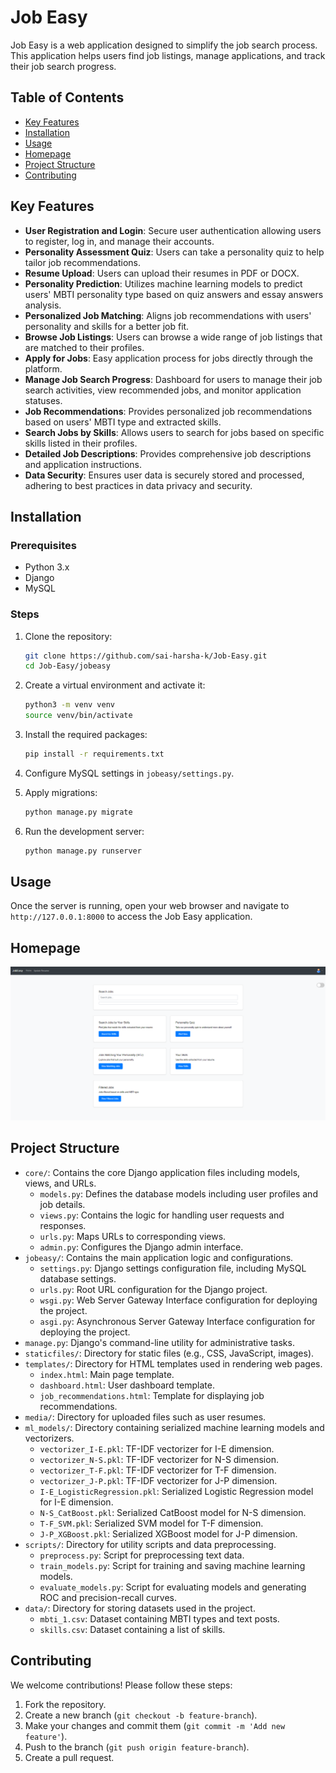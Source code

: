 # Job Easy

Job Easy is a web application designed to simplify the job search process. This application helps users find job listings, manage applications, and track their job search progress.

## Table of Contents

- [Key Features](#key-features)
- [Installation](#installation)
- [Usage](#usage)
- [Homepage](#homepage)
- [Project Structure](#project-structure)
- [Contributing](#contributing)

## Key Features

- **User Registration and Login**: Secure user authentication allowing users to register, log in, and manage their accounts.
- **Personality Assessment Quiz**: Users can take a personality quiz to help tailor job recommendations.
- **Resume Upload**: Users can upload their resumes in PDF or DOCX.
- **Personality Prediction**: Utilizes machine learning models to predict users' MBTI personality type based on quiz answers and essay answers analysis.
- **Personalized Job Matching**: Aligns job recommendations with users' personality and skills for a better job fit.
- **Browse Job Listings**: Users can browse a wide range of job listings that are matched to their profiles.
- **Apply for Jobs**: Easy application process for jobs directly through the platform.
- **Manage Job Search Progress**: Dashboard for users to manage their job search activities, view recommended jobs, and monitor application statuses.
- **Job Recommendations**: Provides personalized job recommendations based on users' MBTI type and extracted skills.
- **Search Jobs by Skills**: Allows users to search for jobs based on specific skills listed in their profiles.
- **Detailed Job Descriptions**: Provides comprehensive job descriptions and application instructions.
- **Data Security**: Ensures user data is securely stored and processed, adhering to best practices in data privacy and security.

## Installation

### Prerequisites

- Python 3.x
- Django
- MySQL

### Steps

1. Clone the repository:
    ```bash
    git clone https://github.com/sai-harsha-k/Job-Easy.git
    cd Job-Easy/jobeasy
    ```

2. Create a virtual environment and activate it:
    ```bash
    python3 -m venv venv
    source venv/bin/activate
    ```

3. Install the required packages:
    ```bash
    pip install -r requirements.txt
    ```

4. Configure MySQL settings in `jobeasy/settings.py`.

5. Apply migrations:
    ```bash
    python manage.py migrate
    ```

6. Run the development server:
    ```bash
    python manage.py runserver
    ```

## Usage

Once the server is running, open your web browser and navigate to `http://127.0.0.1:8000` to access the Job Easy application.

## Homepage

![Homepage Screenshot](assets/homepage.png)

## Project Structure

- `core/`: Contains the core Django application files including models, views, and URLs.
  - `models.py`: Defines the database models including user profiles and job details.
  - `views.py`: Contains the logic for handling user requests and responses.
  - `urls.py`: Maps URLs to corresponding views.
  - `admin.py`: Configures the Django admin interface.
- `jobeasy/`: Contains the main application logic and configurations.
  - `settings.py`: Django settings configuration file, including MySQL database settings.
  - `urls.py`: Root URL configuration for the Django project.
  - `wsgi.py`: Web Server Gateway Interface configuration for deploying the project.
  - `asgi.py`: Asynchronous Server Gateway Interface configuration for deploying the project.
- `manage.py`: Django's command-line utility for administrative tasks.
- `staticfiles/`: Directory for static files (e.g., CSS, JavaScript, images).
- `templates/`: Directory for HTML templates used in rendering web pages.
  - `index.html`: Main page template.
  - `dashboard.html`: User dashboard template.
  - `job_recommendations.html`: Template for displaying job recommendations.
- `media/`: Directory for uploaded files such as user resumes.
- `ml_models/`: Directory containing serialized machine learning models and vectorizers.
  - `vectorizer_I-E.pkl`: TF-IDF vectorizer for I-E dimension.
  - `vectorizer_N-S.pkl`: TF-IDF vectorizer for N-S dimension.
  - `vectorizer_T-F.pkl`: TF-IDF vectorizer for T-F dimension.
  - `vectorizer_J-P.pkl`: TF-IDF vectorizer for J-P dimension.
  - `I-E_LogisticRegression.pkl`: Serialized Logistic Regression model for I-E dimension.
  - `N-S_CatBoost.pkl`: Serialized CatBoost model for N-S dimension.
  - `T-F_SVM.pkl`: Serialized SVM model for T-F dimension.
  - `J-P_XGBoost.pkl`: Serialized XGBoost model for J-P dimension.
- `scripts/`: Directory for utility scripts and data preprocessing.
  - `preprocess.py`: Script for preprocessing text data.
  - `train_models.py`: Script for training and saving machine learning models.
  - `evaluate_models.py`: Script for evaluating models and generating ROC and precision-recall curves.
- `data/`: Directory for storing datasets used in the project.
  - `mbti_1.csv`: Dataset containing MBTI types and text posts.
  - `skills.csv`: Dataset containing a list of skills.

## Contributing

We welcome contributions! Please follow these steps:

1. Fork the repository.
2. Create a new branch (`git checkout -b feature-branch`).
3. Make your changes and commit them (`git commit -m 'Add new feature'`).
4. Push to the branch (`git push origin feature-branch`).
5. Create a pull request.

